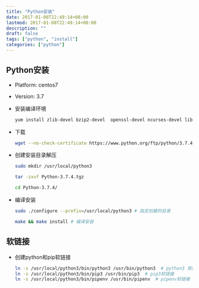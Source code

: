 ```yaml
---
title: "Python安装"
date: 2017-01-08T22:49:14+08:00
lastmod: 2017-01-08T22:49:14+08:00
description: ""
draft: false
tags: ["python", "install"]
categories: ["python"]
---
```


## Python安装  
* Platform: centos7

* Version: 3.7

* 安装编译环境
    ```bash
    yum install zlib-devel bzip2-devel  openssl-devel ncurses-devel libffi-devel
    ```

* 下载
    ```bash
    wget --no-check-certificate https://www.python.org/ftp/python/3.7.4/Python-3.7.4.tgz
    ```
* 创建安装目录解压
    ```bash
    sudo mkdir /usr/local/python3
  
    tar -zxvf Python-3.7.4.tgz

    cd Python-3.7.4/
    ``` 

* 编译安装
    ```bash
    sudo ./configure --prefix=/usr/local/python3 # 指定创建的目录
  
    make && make install # 编译安装
    ```


## 软链接
* 创建python和pip软链接
    ```bash
    ln -s /usr/local/python3/bin/python3 /usr/bin/python3  # python3 软链接
    ln -s /usr/local/python3/bin/pip3 /usr/bin/pip3  # pip3软链接
    ln -s /usr/local/python3/bin/pipenv /usr/bin/pipenv  # pipenv软链接
    ```